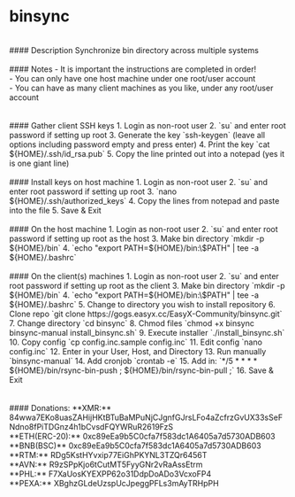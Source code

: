 # binsync<br />
<br />
#### Description
Synchronize bin directory across multiple systems<br />
<br />
#### Notes
- It is important the instructions are completed in order!<br />
- You can only have one host machine under one root/user account<br />
- You can have as many client machines as you like, under any root/user account<br /><br />
<br />
#### Gather client SSH keys
1. Login as non-root user
2. `su` and enter root password if setting up root
3. Generate the key `ssh-keygen` (leave all options including password empty and press enter)
4. Print the key `cat ${HOME}/.ssh/id_rsa.pub`
5. Copy the line printed out into a notepad (yes it is one giant line)<br />
<br />
#### Install keys on host machine
1. Login as non-root user
2. `su` and enter root password if setting up root
3. `nano ${HOME}/.ssh/authorized_keys`
4. Copy the lines from notepad and paste into the file
5. Save & Exit<br />
<br />
#### On the host machine
1. Login as non-root user
2. `su` and enter root password if setting up root as the host
3. Make bin directory `mkdir -p ${HOME}/bin`
4. `echo "export PATH=${HOME}/bin:\$PATH" | tee -a ${HOME}/.bashrc`<br />
<br />
#### On the client(s) machines
1. Login as non-root user
2. `su` and enter root password if setting up root as the client
3. Make bin directory `mkdir -p ${HOME}/bin`
4. `echo "export PATH=${HOME}/bin:\$PATH" | tee -a ${HOME}/.bashrc`
5. Change to directory you wish to install repository
6. Clone repo `git clone https://gogs.easyx.cc/EasyX-Community/binsync.git`
7. Change directory `cd binsync`
8. Chmod files `chmod +x binsync binsync-manual install_binsync.sh`
9. Execute installer `./install_binsync.sh`
10. Copy config `cp config.inc.sample config.inc`
11. Edit config `nano config.inc`
12. Enter in your User, Host, and Directory
13. Run manually `binsync-manual`
14. Add cronjob `crontab -e`
15. Add in: `*/5 * * * *             ${HOME}/bin/rsync-bin-push ; ${HOME}/bin/rsync-bin-pull ;`
16. Save & Exit<br />
<br />
<br />
#### Donations:
**XMR:** 84wwa7EKo8uasZAHijHKtBTuBaMPuNjCJgnfGJrsLFo4aZcfrzGvUX33sSeFNdno8fPiTDGnz4h1bCvsdFQYWRuR2619FzS <br />
**ETH(ERC-20):** 0xc89eEa9b5C0cfa7f583dc1A6405a7d5730ADB603 <br />
**BNB(BSC)** 0xc89eEa9b5C0cfa7f583dc1A6405a7d5730ADB603 <br />
**RTM:** RDg5KstHYvxip77EiGhPKYNL3TZQr6456T <br />
**AVN:** R9zSPpKjo6tCutMT5FyyGNr2vRaAssEtrm <br />
**PHL:** F7XaUosKYEXPP62o31DdpDoADo3VcxoFP4 <br />
**PEXA:** XBghzGLdeUzspUcJpeggPFLs3mAyTRHpPH <br />
